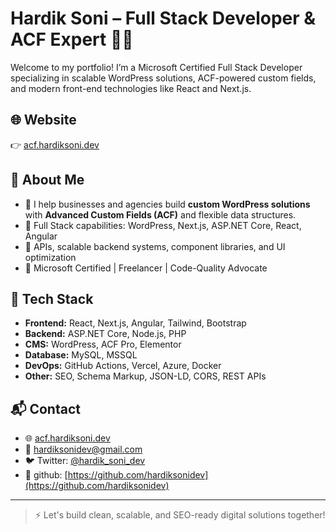 # Hardik Soni – Full Stack Developer & ACF Expert 👨‍💻

Welcome to my portfolio! I’m a Microsoft Certified Full Stack Developer specializing in scalable WordPress solutions, ACF-powered custom fields, and modern front-end technologies like React and Next.js.

## 🌐 Website
👉 [acf.hardiksoni.dev](https://acf.hardiksoni.dev)

## 🧠 About Me
- 💼 I help businesses and agencies build **custom WordPress solutions** with **Advanced Custom Fields (ACF)** and flexible data structures.
- 🧩 Full Stack capabilities: WordPress, Next.js, ASP.NET Core, React, Angular
- 🔧 APIs, scalable backend systems, component libraries, and UI optimization
- 🧪 Microsoft Certified | Freelancer | Code-Quality Advocate

## 🚀 Tech Stack
- **Frontend:** React, Next.js, Angular, Tailwind, Bootstrap
- **Backend:** ASP.NET Core, Node.js, PHP
- **CMS:** WordPress, ACF Pro, Elementor
- **Database:** MySQL, MSSQL
- **DevOps:** GitHub Actions, Vercel, Azure, Docker
- **Other:** SEO, Schema Markup, JSON-LD, CORS, REST APIs

## 📬 Contact
- 🌐 [acf.hardiksoni.dev](https://acf.hardiksoni.dev)
- 📧 hardiksonidev@gmail.com
- 🐦 Twitter: [@hardik_soni_dev](https://x.com/hardiksonidev)
- 💼 github: [https://github.com/hardiksonidev](https://github.com/hardiksonidev)

---

> ⚡ Let's build clean, scalable, and SEO-ready digital solutions together!
